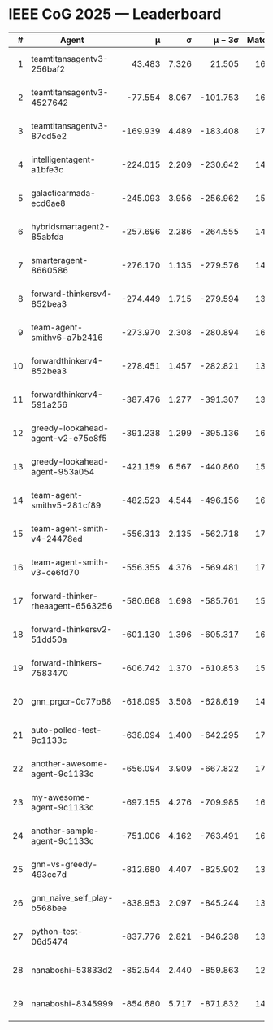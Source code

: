 # IEEE CoG 2025 — Leaderboard

| # | Agent | μ | σ | μ − 3σ | Matches | Updated |
|---:|---|---:|---:|---:|---:|---|
| 1 | teamtitansagentv3-256baf2 | 43.483 | 7.326 | 21.505 | 16996 | 2025-08-23 21:52 |
| 2 | teamtitansagentv3-4527642 | -77.554 | 8.067 | -101.753 | 16510 | 2025-08-23 21:52 |
| 3 | teamtitansagentv3-87cd5e2 | -169.939 | 4.489 | -183.408 | 17686 | 2025-08-23 21:52 |
| 4 | intelligentagent-a1bfe3c | -224.015 | 2.209 | -230.642 | 14122 | 2025-08-23 21:52 |
| 5 | galacticarmada-ecd6ae8 | -245.093 | 3.956 | -256.962 | 15580 | 2025-08-23 21:52 |
| 6 | hybridsmartagent2-85abfda | -257.696 | 2.286 | -264.555 | 14360 | 2025-08-23 21:52 |
| 7 | smarteragent-8660586 | -276.170 | 1.135 | -279.576 | 14206 | 2025-08-23 21:52 |
| 8 | forward-thinkersv4-852bea3 | -274.449 | 1.715 | -279.594 | 13543 | 2025-08-23 21:52 |
| 9 | team-agent-smithv6-a7b2416 | -273.970 | 2.308 | -280.894 | 16640 | 2025-08-23 21:52 |
| 10 | forwardthinkerv4-852bea3 | -278.451 | 1.457 | -282.821 | 13773 | 2025-08-23 21:52 |
| 11 | forwardthinkerv4-591a256 | -387.476 | 1.277 | -391.307 | 13792 | 2025-08-23 21:52 |
| 12 | greedy-lookahead-agent-v2-e75e8f5 | -391.238 | 1.299 | -395.136 | 16730 | 2025-08-23 21:52 |
| 13 | greedy-lookahead-agent-953a054 | -421.159 | 6.567 | -440.860 | 15710 | 2025-08-23 21:52 |
| 14 | team-agent-smithv5-281cf89 | -482.523 | 4.544 | -496.156 | 16500 | 2025-08-23 21:52 |
| 15 | team-agent-smith-v4-24478ed | -556.313 | 2.135 | -562.718 | 17202 | 2025-08-23 21:52 |
| 16 | team-agent-smith-v3-ce6fd70 | -556.355 | 4.376 | -569.481 | 17862 | 2025-08-23 21:52 |
| 17 | forward-thinker-rheaagent-6563256 | -580.668 | 1.698 | -585.761 | 15948 | 2025-08-23 21:52 |
| 18 | forward-thinkersv2-51dd50a | -601.130 | 1.396 | -605.317 | 16148 | 2025-08-23 21:52 |
| 19 | forward-thinkers-7583470 | -606.742 | 1.370 | -610.853 | 15500 | 2025-08-23 21:52 |
| 20 | gnn_prgcr-0c77b88 | -618.095 | 3.508 | -628.619 | 14960 | 2025-08-23 21:52 |
| 21 | auto-polled-test-9c1133c | -638.094 | 1.400 | -642.295 | 17200 | 2025-08-23 21:52 |
| 22 | another-awesome-agent-9c1133c | -656.094 | 3.909 | -667.822 | 17600 | 2025-08-23 21:52 |
| 23 | my-awesome-agent-9c1133c | -697.155 | 4.276 | -709.985 | 16680 | 2025-08-23 21:52 |
| 24 | another-sample-agent-9c1133c | -751.006 | 4.162 | -763.491 | 16800 | 2025-08-23 21:52 |
| 25 | gnn-vs-greedy-493cc7d | -812.680 | 4.407 | -825.902 | 13440 | 2025-08-23 21:52 |
| 26 | gnn_naive_self_play-b568bee | -838.953 | 2.097 | -845.244 | 13380 | 2025-08-23 21:52 |
| 27 | python-test-06d5474 | -837.776 | 2.821 | -846.238 | 13530 | 2025-08-23 21:52 |
| 28 | nanaboshi-53833d2 | -852.544 | 2.440 | -859.863 | 12920 | 2025-08-23 21:52 |
| 29 | nanaboshi-8345999 | -854.680 | 5.717 | -871.832 | 14010 | 2025-08-23 21:52 |
